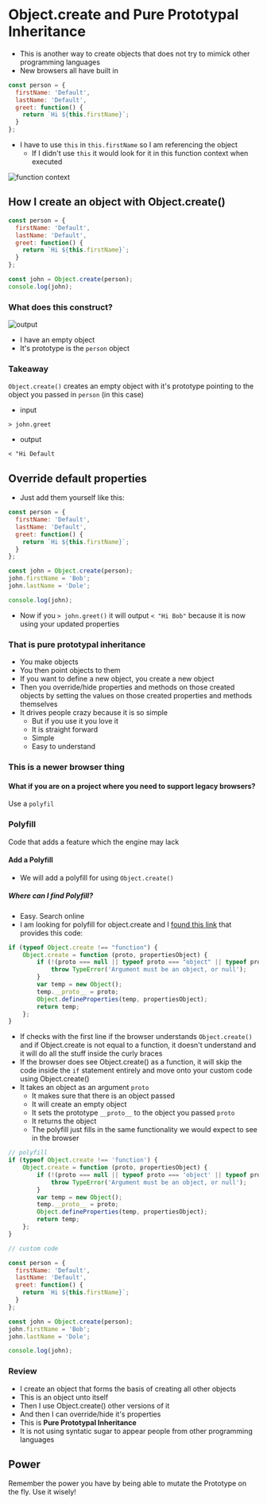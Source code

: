 # Object.create and Pure Prototypal Inheritance
* This is another way to create objects that does not try to mimick other programming languages
* New browsers all have built in

```js
const person = {
  firstName: 'Default',
  lastName: 'Default',
  greet: function() {
    return `Hi ${this.firstName}`;
  }
};
```

* I have to use `this` in `this.firstName` so I am referencing the object
    - If I didn't use `this` it would look for it in this function context when executed

![function context](https://i.imgur.com/9qT7OII.png)

## How I create an object with Object.create()
```js
const person = {
  firstName: 'Default',
  lastName: 'Default',
  greet: function() {
    return `Hi ${this.firstName}`;
  }
};

const john = Object.create(person);
console.log(john);
```

### What does this construct?
![output](https://i.imgur.com/mlN1ZfB.png)

* I have an empty object
* It's prototype is the `person` object

### Takeaway
`Object.create()` creates an empty object with it's prototype pointing to the object you passed in `person` (in this case)

* input
 
`> john.greet`

* output

`< "Hi Default`

## Override default properties
* Just add them yourself like this:

```js
const person = {
  firstName: 'Default',
  lastName: 'Default',
  greet: function() {
    return `Hi ${this.firstName}`;
  }
};

const john = Object.create(person);
john.firstName = 'Bob';
john.lastName = 'Dole';

console.log(john);
```

* Now if you `> john.greet()` it will output `< "Hi Bob"` because it is now using your updated properties

### That is pure prototypal inheritance
* You make objects
* You then point objects to them
* If you want to define a new object, you create a new object
* Then you override/hide properties and methods on those created objects by setting the values on those created properties and methods themselves
* It drives people crazy because it is so simple
    - But if you use it you love it
    - It is straight forward
    - Simple
    - Easy to understand

### This is a newer browser thing
#### What if you are on a project where you need to support legacy browsers?
Use a `polyfil`

### Polyfill
Code that adds a feature which the engine may lack

#### Add a Polyfill
* We will add a polyfill for using `Object.create()`

##### Where can I find Polyfill?
* Easy. Search online
* I am looking for polyfill for object.create and I [found this link](https://developer.mozilla.org/en-US/docs/Web/JavaScript/Reference/Global_Objects/Object/create) that provides this code:

```js
if (typeof Object.create !== "function") {
    Object.create = function (proto, propertiesObject) {
        if (!(proto === null || typeof proto === "object" || typeof proto === "function")) {
            throw TypeError('Argument must be an object, or null');
        }
        var temp = new Object();
        temp.__proto__ = proto;
        Object.defineProperties(temp, propertiesObject);
        return temp;
    };
}
```

* If checks with the first line if the browser understands `Object.create()` and if Object.create is not equal to a function, it doesn't understand and it will do all the stuff inside the curly braces
* If the browser does see Object.create() as a function, it will skip the code inside the `if` statement entirely and move onto your custom code using Object.create()
* It takes an object as an argument `proto`
    - It makes sure that there is an object passed
    - It will create an empty object
    - It sets the prototype `__proto__` to the object you passed `proto`
    - It returns the object
    - The polyfill just fills in the same functionality we would expect to see in the browser

```js
// polyfill
if (typeof Object.create !== 'function') {
    Object.create = function (proto, propertiesObject) {
        if (!(proto === null || typeof proto === 'object' || typeof proto === 'function')) {
            throw TypeError('Argument must be an object, or null');
        }
        var temp = new Object();
        temp.__proto__ = proto;
        Object.defineProperties(temp, propertiesObject);
        return temp;
    };
}

// custom code

const person = {
  firstName: 'Default',
  lastName: 'Default',
  greet: function() {
    return `Hi ${this.firstName}`;
  }
};

const john = Object.create(person);
john.firstName = 'Bob';
john.lastName = 'Dole';

console.log(john);
```

### Review
* I create an object that forms the basis of creating all other objects
* This is an object unto itself
* Then I use Object.create() other versions of it
* And then I can override/hide it's properties
* This is **Pure Prototypal Inheritance**
* It is not using syntatic sugar to appear people from other programming languages

## Power
Remember the power you have by being able to mutate the Prototype on the fly. Use it wisely!

